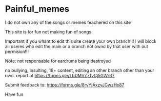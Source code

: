 # Painful_memes
 I do not own any of the songs or memes feachered on this site


 This site is for fun not making fun of songs

 Important if you whant to edit this site create your own branch!!! I will block all useres who edit the main or a branch not ownd by that user  with out permision!!!

 Note: not responsable for eardrums being destroyed

 no bullying, insulting, 18+ content, editing an other branch other than your own. report at https://forms.gle/LbDMVZZtvCj5GWrR7

 Submit feedback to: https://forms.gle/8rvYjAxzyJGwzHx87

 Have fun 

